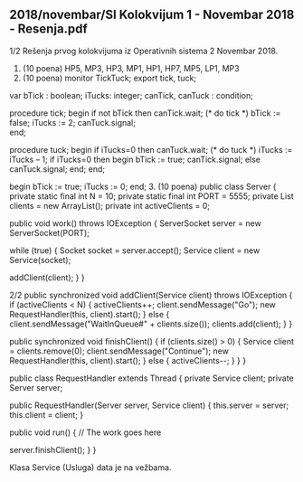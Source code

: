 2018/novembar/SI Kolokvijum 1 - Novembar 2018 - Resenja.pdf
--------------------------------------------------------------------------------


1/2 
Rešenja prvog kolokvijuma iz Operativnih sistema 2 
Novembar 2018. 
1. (10 poena) HP5, MP3, HP3, MP1, HP1, HP7, MP5, LP1, MP3 
2. (10 poena) 
monitor TickTuck; 
export tick, tuck; 
 
  var 
    bTick : boolean; 
    iTucks: integer; 
    canTick, canTuck : condition; 
 
procedure tick; 
begin 
  if not bTick then canTick.wait; 
  (* do tick *) 
  bTick := false; 
  iTucks := 2; 
  canTuck.signal;   
end; 
 
procedure tuck; 
begin 
  if iTucks=0 then canTuck.wait; 
  (* do tuck *) 
  iTucks := iTucks – 1; 
  if iTucks=0 then begin 
    bTick := true; 
    canTick.signal; 
  else 
    canTuck.signal; 
  end; 
end; 
 
begin 
  bTick := true; 
  iTucks := 0; 
end; 
3. (10 poena) 
public class Server { 
 private static final int N = 10; 
 private static final int PORT = 5555; 
 private List<Service> clients = new ArrayList<Service>(); 
 private int activeClients = 0; 
  
 public void work() throws IOException { 
  ServerSocket server = new ServerSocket(PORT); 
   
  while (true) { 
   Socket socket = server.accept(); 
   Service client = new Service(socket); 
    
   addClient(client); 
  } 
 } 

2/2 
public synchronized void addClient(Service client) throws IOException { 
  if (activeClients < N) { 
   activeClients++; 
   client.sendMessage("Go"); 
   new RequestHandler(this, client).start(); 
  } else { 
   client.sendMessage("WaitInQueue#" + clients.size()); 
   clients.add(client); 
  } 
 } 
  
 public synchronized void finishClient() { 
  if (clients.size() > 0) { 
   Service client = clients.remove(0); 
   client.sendMessage("Continue"); 
   new RequestHandler(this, client).start(); 
  } else { 
   activeClients--; 
  } 
 } 
} 
 
public class RequestHandler extends Thread { 
 private Service client; 
 private Server server; 
 
 public RequestHandler(Server server, Service client) { 
  this.server = server; 
  this.client = client; 
 } 
  
 public void run() { 
  // The work goes here 
   
  server.finishClient(); 
 } 
} 
 
Klasa Service (Usluga) data je na vežbama. 
 
